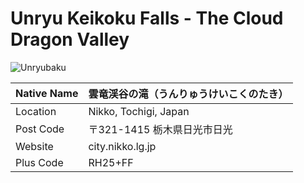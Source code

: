 # Unryu Keikoku Falls - The Cloud Dragon Valley

![](https://www.japan-guide.com/blog/peaks/g/180223_25.jpg "Unryubaku")

| Native Name 	| 雲竜渓谷の滝（うんりゅうけいこくのたき） 	|
|-------------	|------------------------------------------	|
| Location    	| Nikko, Tochigi, Japan                    	|
| Post Code   	| 〒321-1415 栃木県日光市日光              	|
| Website     	| city.nikko.lg.jp                         	|
| Plus Code   	| RH25+FF                                  	|

